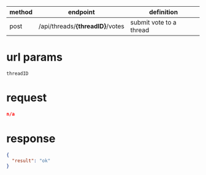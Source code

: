 method | endpoint | definition | 
-------| -------- | ---------- |
post   | /api/threads/**{threadID}**/votes | submit vote to a thread

# url params
`threadID`

# request
```json
n/a
```

# response
```json
{
  "result": "ok"
}
```